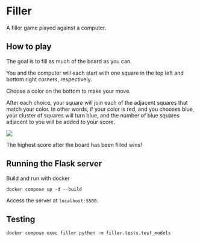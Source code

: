 # Filler

A filler game played against a computer.

## How to play

The goal is to fill as much of the board as you can.

You and the computer will each start with one square in the top left and bottom right corners, respectively.

Choose a color on the bottom to make your move.

After each choice, your square will join each of the adjacent squares that match your color. In other words, if your color is red, and you chooses blue, your cluster of squares will turn blue, and the number of blue squares adjacent to you will be added to your score.

![](https://i.ibb.co/rtKw4Jz/filler.gif)

The highest score after the board has been filled wins!

## Running the Flask server

Build and run with docker

```shell
docker compose up -d --build
```

Access the server at `localhost:5500`.

## Testing

```shell
docker compose exec filler python -m filler.tests.test_models
```
